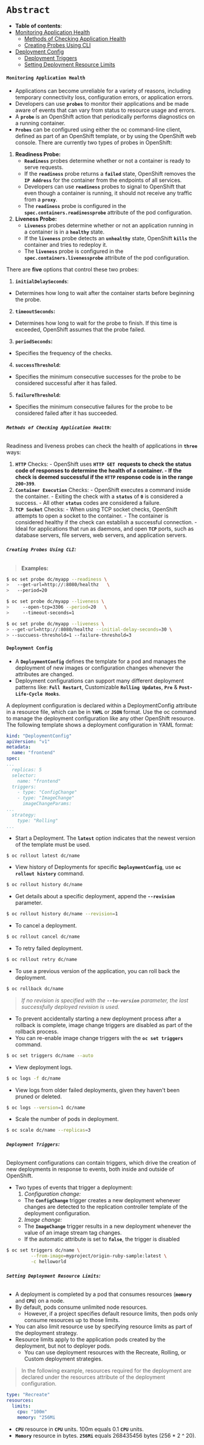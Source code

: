 # **`Abstract`**

-  **Table of contents**:
  - [Monitoring Application Health](#monitoring-application-health)
    - [Methods of Checking Application Health](#methods-of-checking-application-health)
    - [Creating Probes Using CLI](#creating-probes-using-cli)
  - [Deployment Config](#deployment-config)
    - [Deployment Triggers](#deployment-triggers)
    - [Setting Deployment Resource Limits](#setting-deployment-resource-limits)

#### **`Monitoring Application Health`**
- Applications can become unreliable for a variety of reasons, including temporary connectivity loss, configuration errors, or application errors. 
- Developers can use **`probes`** to monitor their applications and be made aware of events that can vary from status to resource usage and errors. 
- A **`probe`** is an OpenShift action that periodically performs diagnostics on a running container. 
- **`Probes`** can be configured using either the oc command-line client, defined as part of an OpenShift template, or by using the OpenShift web console. There are currently two types of probes in OpenShift:
1. **Readiness Probe:**
    - **`Readiness`** probes determine whether or not a container is ready to serve requests. 
    - If the **`readiness`** probe returns a **`failed`** state, OpenShift removes the **`IP Address`** for the container from the endpoints of all services. 
    - Developers can use **`readiness`** probes to signal to OpenShift that even though a container is running, it should not receive any traffic from a **`proxy`**. 
    - The **`readiness`** probe is configured in the **`spec.containers.readinessprobe`** attribute of the pod configuration.
2. **Liveness Probe:**
    - **`Liveness`** probes determine whether or not an application running in a container is in a **`healthy`** state. 
    - If the **`liveness`** probe detects an **`unhealthy`** state, OpenShift **`kills`** the container and tries to redeploy it. 
    - The **`liveness`** probe is configured in the **`spec.containers.livenessprobe`** attribute of the pod configuration.

There are **five** options that control these two probes:
1. **`initialDelaySeconds`**: 
  - Determines how long to wait after the container starts before beginning the probe.
2. **`timeoutSeconds`:**
  - Determines how long to wait for the probe to finish. If this time is exceeded, OpenShift assumes that the probe failed.
3. **`periodSeconds`:**
  - Specifies the frequency of the checks.
4. **`successThreshold`:**
  - Specifies the minimum consecutive successes for the probe to be considered successful after it has failed.
5. **`failureThreshold`:**
  - Specifies the minimum consecutive failures for the probe to be considered failed after it has succeeded.

###### **`Methods of Checking Application Health`:**
Readiness and liveness probes can check the health of applications in **`three`** ways:
  1. **`HTTP`** Checks:
    - OpenShift uses **`HTTP GET `**requests to check the status code of responses to determine the health of a container. 
    - If the check is deemed successful if the **`HTTP`** response code is in the range **`200`**-**`399`**.
  2. **`Container Execution`** Checks:
    - OpenShift executes a command inside the container. 
    - Exiting the check with a **`status`** of **`0`** is considered a success. 
    - All other **`status`** codes are considered a failure. 
  3. **`TCP Socket`** Checks:
    - When using TCP socket checks, OpenShift attempts to open a socket to the container. 
    - The container is considered healthy if the check can establish a successful connection.
    - Ideal for applications that run as daemons, and open **`TCP`** ports, such as database servers, file servers, web servers, and application servers.

###### **`Creating Probes Using CLI`:**
> **Examples:**
```zsh
$ oc set probe dc/myapp --readiness \ 
>   --get-url=http://:8080/healthz   \
>   --period=20 
```
```zsh
$ oc set probe dc/myapp --liveness \
>     --open-tcp=3306 --period=20   \
>     --timeout-seconds=1
```
```zsh
$ oc set probe dc/myapp --liveness \
> --get-url=http://:8080/healthz --initial-delay-seconds=30 \ 
> --succuess-threshold=1 --failure-threshold=3
```
#### **`Deployment Config`**
- A **`DeploymentConfig`** defines the template for a pod and manages the deployment of new images or configuration changes whenever the attributes are changed. 
- Deployment configurations can support many different deployment patterns like: **`Full Restart`**, Customizable **`Rolling Updates`**,  **`Pre`** & **`Post-Life-Cycle Hooks`**.

A deployment configuration is declared within a DeploymentConfig attribute in a resource file, which can be in **`YAML`** or **`JSON`** format. Use the oc command to manage the deployment configuration like any other OpenShift resource. The following template shows a deployment configuration in YAML format:

```yaml
kind: "DeploymentConfig" 
apiVersion: "v1" 
metadata:
  name: "frontend" 
spec:
...
  replicas: 5
  selector:
    name: "frontend" 
  triggers:
    - type: "ConfigChange" 
    - type: "ImageChange"
      imageChangeParams:
...
  strategy:
    type: "Rolling"
...
```
- Start a Deployment. The **`latest`** option indicates that the newest version of the template must be used.
```zsh
$ oc rollout latest dc/name
```
- View history of Deployments for specific **`DeploymentConfig`**, use **`oc rollout history`** command.
```zsh
$ oc rollout history dc/name
```
- Get details about a specific deployment, append the **`--revision`** parameter.
```zsh
$ oc rollout history dc/name --revision=1
```
- To cancel a deployment.
```zsh
$ oc rollout cancel dc/name
```
- To retry failed deployment.
```zsh
$ oc rollout retry dc/name
```
- To use a previous version of the application, you can roll back the deployment.
```zsh
$ oc rollback dc/name
``` 
> *If no revision is specified with the **`--to-version`** parameter, the last successfully deployed revision is used.*

- To prevent accidentally starting a new deployment process after a rollback is complete, image change triggers are disabled as part of the rollback process. 
- You can re-enable image change triggers with the **`oc set triggers`** command.
```zsh
$ oc set triggers dc/name --auto
```
- View deployment logs.
```zsh
$ oc logs -f dc/name
```
- View logs from older failed deployments, given they haven't been pruned or deleted.
```zsh
$ oc logs --version=1 dc/name
```
- Scale the number of pods in deployment.
```zsh
$ oc scale dc/name --replicas=3
```

###### **`Deployment Triggers`:**
Deployment configurations can contain triggers, which drive the creation of new deployments in response to events, both inside and outside of OpenShift. 
- Two types of events that trigger a deployment:
  1. *Configuration change:*
    - The **`ConfigChange`** trigger creates a new deployment whenever changes are detected to the replication controller template of the deployment configuration. 
  2. *Image change:*
    - The **`ImageChange`** trigger results in a new deployment whenever the value of an image stream tag changes.
    - If the automatic attribute is set to **`false`**, the trigger is disabled
```zsh
$ oc set triggers dc/name \
         --from-image=myproject/origin-ruby-sample:latest \
         -c helloworld
```
###### **`Setting Deployment Resource Limits`:**
- A deployment is completed by a pod that consumes resources (**`memory`** and **`CPU`**) on a node. 
- By default, pods consume unlimited node resources. 
    - However, if a project specifies default resource limits, then pods only consume resources up to those limits.
- You can also limit resource use by specifying resource limits as part of the deployment strategy. 
- Resource limits apply to the application pods created by the deployment, but not to deployer pods. 
    - You can use deployment resources with the Recreate, Rolling, or Custom deployment strategies.

> In the following example, resources required for the deployment are declared under the resources attribute of the deployment configuration.
```yaml
type: "Recreate" 
resources:
  limits:
    cpu: "100m" 
    memory: "256Mi
```
- **`CPU`** resource in **`CPU`** units. 100m equals 0.1 **`CPU`** units.
- **`Memory`** resource in bytes. **`256Mi`** equals 268435456 bytes (256 * 2 ^ 20).


